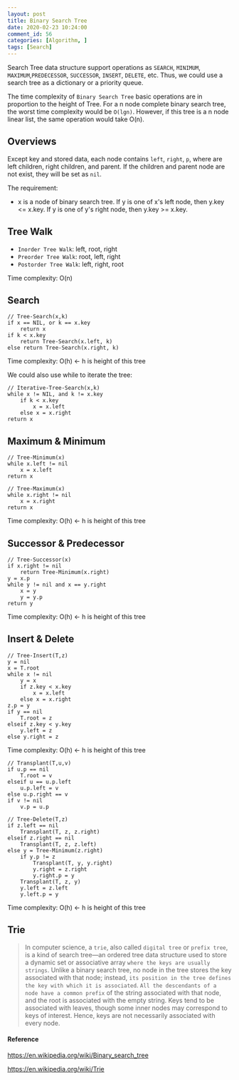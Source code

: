 ```yaml
---
layout: post
title: Binary Search Tree
date: 2020-02-23 10:24:00
comment_id: 56
categories: [Algorithm, ]
tags: [Search]
---
```


Search Tree data structure support operations as `SEARCH`, `MINIMUM`, `MAXIMUM`,`PREDECESSOR`, `SUCCESSOR`, `INSERT`, `DELETE`, etc. Thus, we could use a search tree as a dictionary or a priority queue.

The time complexity of `Binary Search Tree` basic operations are in proportion to the height of Tree. For a n node complete binary search tree, the worst time complexity would be `O(lgn)`. However, if this tree is a n node linear list, the same operation would take O(n).

## Overviews

Except key and stored data, each node contains `left`, `right`, `p`, where are left children, right children, and parent. If the children and parent node are not exist, they will be set as `nil`.

The requirement:
- x is a node of binary search tree. If y is one of x's left node, then y.key <= x.key. If y is one of y's right node, then y.key >= x.key.

## Tree Walk

- `Inorder Tree Walk`: left, root, right
- `Preorder Tree Walk`: root, left, right
- `Postorder Tree Walk`: left, right, root

Time complexity: O(n)

## Search

```
// Tree-Search(x,k)
if x == NIL, or k == x.key 
	return x
if k < x.key
	return Tree-Search(x.left, k)
else return Tree-Search(x.right, k)
```

Time complexity: O(h) <- h is height of this tree

We could also use while to iterate the tree:

```
// Iterative-Tree-Search(x,k)
while x != NIL, and k != x.key
	if k < x.key
		x = x.left
	else x = x.right
return x
```

## Maximum & Minimum

```
// Tree-Minimum(x)
while x.left != nil
	x = x.left
return x

// Tree-Maximum(x)
while x.right != nil
	x = x.right
return x
```

Time complexity: O(h) <- h is height of this tree

## Successor & Predecessor

```
// Tree-Successor(x)
if x.right != nil
	return Tree-Minimum(x.right)
y = x.p
while y != nil and x == y.right
	x = y
	y = y.p
return y
```

Time complexity: O(h) <- h is height of this tree

## Insert & Delete

```
// Tree-Insert(T,z)
y = nil
x = T.root
while x != nil
	y = x
	if z.key < x.key
		x = x.left
	else x = x.right
z.p = y
if y == nil
	T.root = z
elseif z.key < y.key
	y.left = z
else y.right = z
```

Time complexity: O(h) <- h is height of this tree

```
// Transplant(T,u,v)
if u.p == nil
	T.root = v
elseif u == u.p.left
	u.p.left = v
else u.p.right == v
if v != nil
	v.p = u.p

// Tree-Delete(T,z)
if z.left == nil
	Transplant(T, z, z.right)
elseif z.right == nil
	Transplant(T, z, z.left)
else y = Tree-Minimum(z.right)
	if y.p != z
		Transplant(T, y, y.right)
		y.right = z.right
		y.right.p = y
	Transplant(T, z, y)
	y.left = z.left
	y.left.p = y
```

Time complexity: O(h) <- h is height of this tree

## Trie

> In computer science, a `trie`, also called `digital tree` or `prefix tree`, is a kind of search tree—an ordered tree data structure used to store a dynamic set or associative array `where the keys are usually strings`. Unlike a binary search tree, no node in the tree stores the key associated with that node; instead, `its position in the tree defines the key with which it is associated`. `All the descendants of a node have a common prefix` of the string associated with that node, and the root is associated with the empty string. Keys tend to be associated with leaves, though some inner nodes may correspond to keys of interest. Hence, keys are not necessarily associated with every node.

#### Reference

<https://en.wikipedia.org/wiki/Binary_search_tree>

<https://en.wikipedia.org/wiki/Trie>